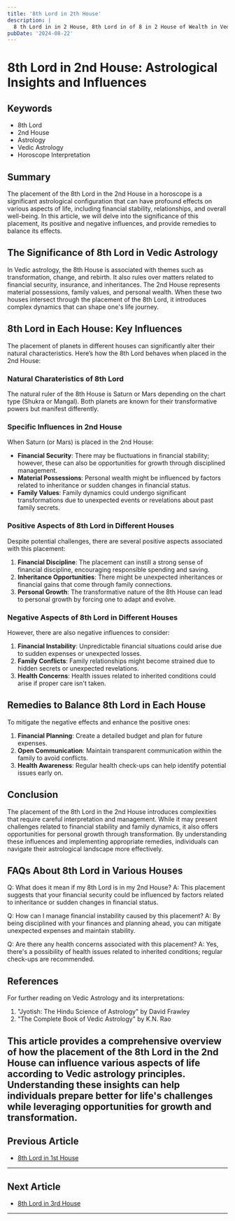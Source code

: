 ```yaml
---
title: '8th Lord in 2th House'
description: |
  8 th Lord in in 2 House, 8th Lord in of 8 in 2 House of Wealth in Vedic astrology
pubDate: '2024-08-22'
---
```


# 8th Lord in 2nd House: Astrological Insights and Influences

## Keywords
- 8th Lord
- 2nd House
- Astrology
- Vedic Astrology
- Horoscope Interpretation

## Summary
The placement of the 8th Lord in the 2nd House in a horoscope is a significant astrological configuration that can have profound effects on various aspects of life, including financial stability, relationships, and overall well-being. In this article, we will delve into the significance of this placement, its positive and negative influences, and provide remedies to balance its effects.

## The Significance of 8th Lord in Vedic Astrology
In Vedic astrology, the 8th House is associated with themes such as transformation, change, and rebirth. It also rules over matters related to financial security, insurance, and inheritances. The 2nd House represents material possessions, family values, and personal wealth. When these two houses intersect through the placement of the 8th Lord, it introduces complex dynamics that can shape one's life journey.

## 8th Lord in Each House: Key Influences
The placement of planets in different houses can significantly alter their natural characteristics. Here’s how the 8th Lord behaves when placed in the 2nd House:

### Natural Charateristics of 8th Lord
The natural ruler of the 8th House is Saturn or Mars depending on the chart type (Shukra or Mangal). Both planets are known for their transformative powers but manifest differently.

### Specific Influences in 2nd House
When Saturn (or Mars) is placed in the 2nd House:
- **Financial Security**: There may be fluctuations in financial stability; however, these can also be opportunities for growth through disciplined management.
- **Material Possessions**: Personal wealth might be influenced by factors related to inheritance or sudden changes in financial status.
- **Family Values**: Family dynamics could undergo significant transformations due to unexpected events or revelations about past family secrets.
  
### Positive Aspects of 8th Lord in Different Houses
Despite potential challenges, there are several positive aspects associated with this placement:

1. **Financial Discipline**: The placement can instill a strong sense of financial discipline, encouraging responsible spending and saving.
2. **Inheritance Opportunities**: There might be unexpected inheritances or financial gains that come through family connections.
3. **Personal Growth**: The transformative nature of the 8th House can lead to personal growth by forcing one to adapt and evolve.

### Negative Aspects of 8th Lord in Different Houses
However, there are also negative influences to consider:

1. **Financial Instability**: Unpredictable financial situations could arise due to sudden expenses or unexpected losses.
2. **Family Conflicts**: Family relationships might become strained due to hidden secrets or unexpected revelations.
3. **Health Concerns**: Health issues related to inherited conditions could arise if proper care isn't taken.

## Remedies to Balance 8th Lord in Each House
To mitigate the negative effects and enhance the positive ones:

1. **Financial Planning**: Create a detailed budget and plan for future expenses.
2. **Open Communication**: Maintain transparent communication within the family to avoid conflicts.
3. **Health Awareness**: Regular health check-ups can help identify potential issues early on.

## Conclusion
The placement of the 8th Lord in the 2nd House introduces complexities that require careful interpretation and management. While it may present challenges related to financial stability and family dynamics, it also offers opportunities for personal growth through transformation. By understanding these influences and implementing appropriate remedies, individuals can navigate their astrological landscape more effectively.

## FAQs About 8th Lord in Various Houses

Q: What does it mean if my 8th Lord is in my 2nd House?
A: This placement suggests that your financial security could be influenced by factors related to inheritance or sudden changes in financial status.

Q: How can I manage financial instability caused by this placement?
A: By being disciplined with your finances and planning ahead, you can mitigate unexpected expenses and maintain stability.

Q: Are there any health concerns associated with this placement?
A: Yes, there's a possibility of health issues related to inherited conditions; regular check-ups are recommended.

## References

For further reading on Vedic Astrology and its interpretations:
1. "Jyotish: The Hindu Science of Astrology" by David Frawley
2. "The Complete Book of Vedic Astrology" by K.N. Rao

This article provides a comprehensive overview of how the placement of the 8th Lord in the 2nd House can influence various aspects of life according to Vedic astrology principles. Understanding these insights can help individuals prepare better for life's challenges while leveraging opportunities for growth and transformation.
---

## Previous Article
- [8th Lord in 1st House](/blogs-md/1008_8th_Lord_in_all_Houses/100801_8th_Lord_in_1th_House.md)

---

## Next Article
- [8th Lord in 3rd House](/blogs-md/1008_8th_Lord_in_all_Houses/100803_8th_Lord_in_3th_House.md)

---

